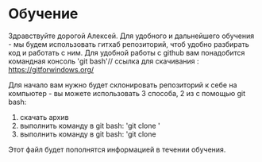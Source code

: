 # Обучение

Здравствуйте дорогой Алексей.
Для удобного и дальнейшего обучения - мы будем использовать гитхаб репозиторий, чтоб удобно разбирать код и работать с ним.
Для удобной работы с github вам понадобится командная консоль 'git bash'// ссылка для скачивания : https://gitforwindows.org/

Для начало вам нужно будет склонировать репозиторий к себе на компьютер - вы можете использовать 3 способа, 2 из с помощью git bash:
 1. скачать архив
 2. выполнить команду в git bash: 'git clone <url>'
 3. выполнить команду в git bash: 'git clone <url>
  
Этот файл будет пополнятся информацией в течении обучения.
 

